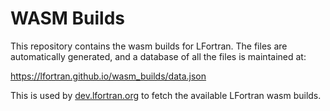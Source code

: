 # WASM Builds

This repository contains the wasm builds for LFortran. The files are automatically generated, and a database of all the files is maintained at:

https://lfortran.github.io/wasm_builds/data.json

This is used by [dev.lfortran.org](https://dev.lfortran.org) to fetch the available LFortran wasm builds.
